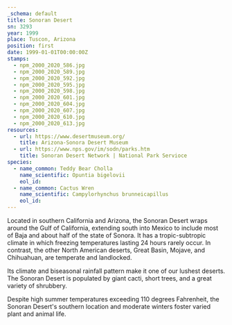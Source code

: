 ```yaml
---
_schema: default
title: Sonoran Desert
sn: 3293
year: 1999
place: Tuscon, Arizona
position: first
date: 1999-01-01T00:00:00Z
stamps:
  - npm_2000_2020_586.jpg
  - npm_2000_2020_589.jpg
  - npm_2000_2020_592.jpg
  - npm_2000_2020_595.jpg
  - npm_2000_2020_598.jpg
  - npm_2000_2020_601.jpg
  - npm_2000_2020_604.jpg
  - npm_2000_2020_607.jpg
  - npm_2000_2020_610.jpg
  - npm_2000_2020_613.jpg
resources:
  - url: https://www.desertmuseum.org/
    title: Arizona-Sonora Desert Museum
  - url: https://www.nps.gov/im/sodn/parks.htm
    title: Sonoran Desert Network | National Park Servioce
species:
  - name_common: Teddy Bear Cholla
    name_scientific: Opuntia bigelovii
    eol_id:
  - name_common: Cactus Wren
    name_scientific: Campylorhynchus brunneicapillus
    eol_id:
---
```

Located in southern California and Arizona, the Sonoran Desert wraps around the Gulf of California, extending south into Mexico to include most of Baja and about half of the state of Sonora. It has a tropic-subtropic climate in which freezing temperatures lasting 24 hours rarely occur. In contrast, the other North American deserts, Great Basin, Mojave, and Chihuahuan, are temperate and landlocked.

Its climate and biseasonal rainfall pattern make it one of our lushest deserts. The Sonoran Desert is populated by giant cacti, short trees, and a great variety of shrubbery.

Despite high summer temperatures exceeding 110 degrees Fahrenheit, the Sonoran Desert's southern location and moderate winters foster varied plant and animal life.